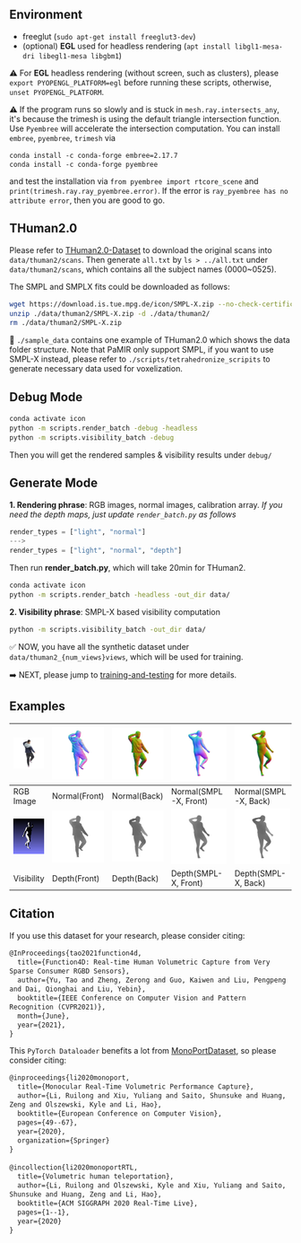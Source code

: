 ## Environment 

  * freeglut (`sudo apt-get install freeglut3-dev`)
  * (optional) **EGL** used for headless rendering (`apt install libgl1-mesa-dri libegl1-mesa libgbm1`)

:warning: For **EGL** headless rendering (without screen, such as clusters), please `export PYOPENGL_PLATFORM=egl` before running these scripts, otherwise, `unset PYOPENGL_PLATFORM`.

:warning: If the program runs so slowly and is stuck in `mesh.ray.intersects_any`, it's because the trimesh is using the default triangle intersection function. Use `Pyembree` will accelerate the intersection computation. You can install `embree`, `pyembree`, `trimesh` via
```
conda install -c conda-forge embree=2.17.7
conda install -c conda-forge pyembree
```
and test the installation via
`from pyembree import rtcore_scene` and `print(trimesh.ray.ray_pyembree.error)`. If the error is `ray_pyembree has no attribute error`, then you are good to go.

## THuman2.0

Please refer to [THuman2.0-Dataset](https://github.com/ytrock/THuman2.0-Dataset) to download the original scans into `data/thuman2/scans`. Then generate `all.txt` by `ls > ../all.txt` under `data/thuman2/scans`, which contains all the subject names (0000~0525). 

The SMPL and SMPLX fits could be downloaded as follows: 

```bash
wget https://download.is.tue.mpg.de/icon/SMPL-X.zip --no-check-certificate -O ./data/thuman2/SMPL-X.zip
unzip ./data/thuman2/SMPL-X.zip -d ./data/thuman2/
rm ./data/thuman2/SMPL-X.zip
```

:eyes: `./sample_data` contains one example of THuman2.0 which shows the data folder structure. Note that PaMIR only support SMPL, if you want to use SMPL-X instead, please refer to `./scripts/tetrahedronize_scripits` to generate necessary data used for voxelization.

## Debug Mode

```bash
conda activate icon
python -m scripts.render_batch -debug -headless
python -m scripts.visibility_batch -debug
```

Then you will get the rendered samples & visibility results under `debug/`

## Generate Mode 

**1. Rendering phrase**: RGB images, normal images, calibration array. *If you need the depth maps, just update `render_batch.py` as follows* 

```python
render_types = ["light", "normal"]
--->
render_types = ["light", "normal", "depth"]
```

Then run **render_batch.py**, which will take 20min for THuman2.

```bash
conda activate icon
python -m scripts.render_batch -headless -out_dir data/
```

**2. Visibility phrase**: SMPL-X based visibility computation

```bash
python -m scripts.visibility_batch -out_dir data/
```


:white_check_mark: NOW, you have all the synthetic dataset under `data/thuman2_{num_views}views`, which will be used for training. 

:arrow_right: NEXT, please jump to [training-and-testing](../README.md#training-and-testing) for more details.

## Examples

|<img src="../assets/rendering/080.png" width="150">|<img src="../assets/rendering/norm_F_080.png" width="150">|<img src="../assets/rendering/norm_B_080.png" width="150">|<img src="../assets/rendering/SMPL_norm_F_080.png" width="150">|<img src="../assets/rendering/SMPL_norm_B_080.png" width="150">|
|---|---|---|---|---|
|RGB Image|Normal(Front)|Normal(Back)|Normal(SMPL-X, Front)|Normal(SMPL-X, Back)|
|<img src="../assets/rendering/vis.png" width="150">|<img src="../assets/rendering/depth_F_080.png" width="150">|<img src="../assets/rendering/depth_B_080.png" width="150">|<img src="../assets/rendering/SMPL_depth_F_080.png" width="150">|<img src="../assets/rendering/SMPL_depth_B_080.png" width="150">|
|Visibility|Depth(Front)|Depth(Back)|Depth(SMPL-X, Front)|Depth(SMPL-X, Back)|

## Citation
If you use this dataset for your research, please consider citing:
```
@InProceedings{tao2021function4d,
  title={Function4D: Real-time Human Volumetric Capture from Very Sparse Consumer RGBD Sensors},
  author={Yu, Tao and Zheng, Zerong and Guo, Kaiwen and Liu, Pengpeng and Dai, Qionghai and Liu, Yebin},
  booktitle={IEEE Conference on Computer Vision and Pattern Recognition (CVPR2021)},
  month={June},
  year={2021},
}
```
This `PyTorch Dataloader` benefits a lot from [MonoPortDataset](https://github.com/Project-Splinter/MonoPortDataset), so please consider citing:

```
@inproceedings{li2020monoport,
  title={Monocular Real-Time Volumetric Performance Capture},
  author={Li, Ruilong and Xiu, Yuliang and Saito, Shunsuke and Huang, Zeng and Olszewski, Kyle and Li, Hao},
  booktitle={European Conference on Computer Vision},
  pages={49--67},
  year={2020},
  organization={Springer}
}
  
@incollection{li2020monoportRTL,
  title={Volumetric human teleportation},
  author={Li, Ruilong and Olszewski, Kyle and Xiu, Yuliang and Saito, Shunsuke and Huang, Zeng and Li, Hao},
  booktitle={ACM SIGGRAPH 2020 Real-Time Live},
  pages={1--1},
  year={2020}
}
```

